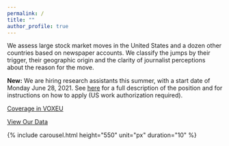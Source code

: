 ```yaml
---
permalink: /
title: ""
author_profile: true
---
```


<p>We assess large stock market moves in the United States and a dozen other countries based on newspaper accounts. We classify the jumps by their trigger, their geographic origin and the clarity of journalist perceptions about the reason for the move.</p>

<p> <strong>New:</strong> We are hiring research assistants this summer, with a start date of Monday June 28, 2021.  See <a href="https://stockjumpswebsite.github.io/stockjumps/files/RAjob.pdf" target="_blank">here</a> for a full description of the position and for instructions on how to apply (US work authorization required).  </p>

<a href="https://voxeu.org/article/distinctive-character-policy-driven-stock-market-jumps" target="_blank">Coverage in VOXEU</a>
  
<a href="https://docs.google.com/spreadsheets/d/1BtWwJ-DSvbxsfPoDShWBvEgVbbt65C1g5qiDQST4Sic/edit#gid=1174245246" target="_blank">View Our Data</a>
  
{% include carousel.html height="550" unit="px" duration="10" %}

